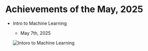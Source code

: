 # Achievements of the May, 2025



- Intro to Machine Learning

  - May 7th, 2025

  ![Intoro to Machine Learning](D:/home/sabioguru/Projects/Todays/Achievements/Kaggle-IntroToMachineLearning.png)

  

